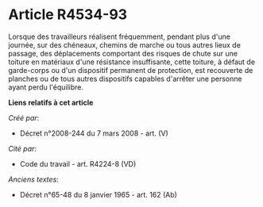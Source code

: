 # Article R4534-93

Lorsque des travailleurs réalisent fréquemment, pendant plus d'une journée, sur des chéneaux, chemins de marche ou tous
autres lieux de passage, des déplacements comportant des risques de chute sur une toiture en matériaux d'une résistance
insuffisante, cette toiture, à défaut de garde-corps ou d'un dispositif permanent de protection, est recouverte de planches
ou de tous autres dispositifs capables d'arrêter une personne ayant perdu l'équilibre.

**Liens relatifs à cet article**

_Créé par_:

  - Décret n°2008-244 du 7 mars 2008 - art. (V)

_Cité par_:

  - Code du travail - art. R4224-8 (VD)

_Anciens textes_:

  - Décret n°65-48 du 8 janvier 1965 - art. 162 (Ab)
